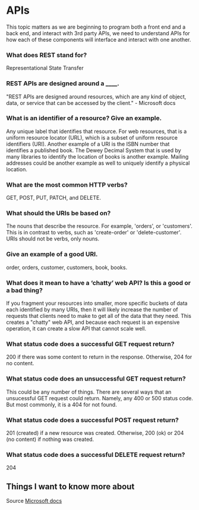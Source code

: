 
# APIs

This topic matters as we are beginning to program both a front end and a back end, and interact with 3rd party APIs, we need to understand APIs for how each of these components will interface and interact with one another.

### What does REST stand for?

Representational State Transfer

### REST APIs are designed around a ____.

"REST APIs are designed around resources, which are any kind of object, data, or service that can be accessed by the client." - Microsoft docs

### What is an identifier of a resource? Give an example.

Any unique label that identifies that resource. For web resources, that is a uniform resource locator (URL), which is a subset of uniform resource identifiers (URI). Another example of a URI is the ISBN number that identifies a published book. The Dewey Decimal System that is used by many libraries to identify the location of books is another example. Mailing addresses could be another example as well to uniquely identify a physical location.

### What are the most common HTTP verbs?

GET, POST, PUT, PATCH, and DELETE.

### What should the URIs be based on?

The nouns that describe the resource. For example, 'orders', or 'customers'. This is in contrast to verbs, such as 'create-order' or 'delete-customer'. URIs should not be verbs, only nouns.

### Give an example of a good URI.

order, orders, customer, customers, book, books.

### What does it mean to have a ‘chatty’ web API? Is this a good or a bad thing?

If you fragment your resources into smaller, more specific buckets of data each identified by many URIs, then it will likely increase the number of requests that clients need to make to get all of the data that they need. This creates a "chatty" web API, and because each request is an expensive operation, it can create a slow API that cannot scale well.

### What status code does a successful GET request return?

200 if there was some content to return in the response. Otherwise, 204 for no content.

### What status code does an unsuccessful GET request return?

This could be any number of things. There are several ways that an unsucessful GET request could return. Namely, any 400 or 500 status code. But most commonly, it is a 404 for not found.

### What status code does a successful POST request return?

201 (created) if a new resource was created. Otherwise, 200 (ok) or 204 (no content) if nothing was created.

### What status code does a successful DELETE request return?

204

## Things I want to know more about

Source [Microsoft docs](https://docs.microsoft.com/en-us/azure/architecture/best-practices/api-design)

